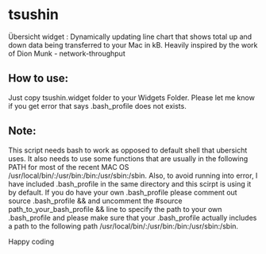 # tsushin
Übersicht widget : Dynamically updating line chart that shows total up and down data being transferred to your Mac in kB. Heavily inspired by the work of Dion Munk -  network-throughput

## How to use:
Just copy tsushin.widget folder to your Widgets Folder. Please let me know if you get error that says .bash_profile does not exists. 


## Note:
This script needs bash to work as opposed to default shell that ubersicht uses. It also needs to use some functions that are usually in the following PATH for most of the recent MAC OS /usr/local/bin/:/usr/bin:/bin:/usr/sbin:/sbin.
Also, to avoid running into error, I have included .bash_profile in the same directory and this scirpt is using it by default. If you do have your own .bash_profile please comment out source .bash_profile  && and uncomment the #source path_to_your_bash_profile && line to specify the path to your own .bash_profile and please make sure that your .bash_profile actually includes a path to the following path /usr/local/bin/:/usr/bin:/bin:/usr/sbin:/sbin.

Happy coding

